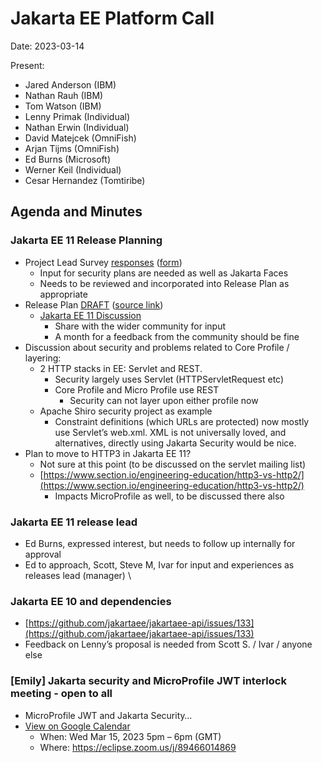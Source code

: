 # Jakarta EE Platform Call

Date: 2023-03-14

Present:

* Jared Anderson (IBM)
* Nathan Rauh (IBM)
* Tom Watson (IBM)
* Lenny Primak (Individual)
* Nathan Erwin (Individual)
* David Matejcek (OmniFish)
* Arjan Tijms (OmniFish)
* Ed Burns (Microsoft)
* Werner Keil (Individual)
* Cesar Hernandez (Tomtiribe)

## Agenda and Minutes

### Jakarta EE 11 Release Planning
* Project Lead Survey [responses](https://docs.google.com/spreadsheets/d/1VX38Ybf8fGVDmAhUTbUpxAeWENSzTHkEThv8aKVEkaY/edit?usp=sharing) ([form](https://forms.gle/nx9oPcAaFrQJvJHT6))
    * Input for security plans are needed as well as Jakarta Faces
    * Needs to be reviewed and incorporated into Release Plan as appropriate
* Release Plan [DRAFT](https://eclipse-ee4j.github.io/jakartaee-platform/jakartaee11/JakartaEE11ReleasePlan) ([source link](https://github.com/eclipse-ee4j/jakartaee-platform/blob/gh-pages/jakartaee11/JakartaEE11ReleasePlan.md))
    *  [Jakarta EE 11 Discussion](https://docs.google.com/document/d/1m-dkvbL0iFFzitO4vt1SVq6GGSJyFdCDM2NU_FzGS10/edit#)
        * Share with the wider community for input
        * A month for a feedback from the community should be fine
* Discussion about security and problems related to Core Profile / layering: 
    * 2 HTTP stacks in EE: Servlet and REST.
        * Security largely uses Servlet (HTTPServletRequest etc)
        * Core Profile and Micro Profile use REST
            * Security can not layer upon either profile now
    * Apache Shiro security project as example
        * Constraint definitions (which URLs are protected) now mostly use Servlet’s web.xml. XML is not universally loved, and alternatives, directly using Jakarta Security would be nice.
* Plan to move to HTTP3 in Jakarta EE 11?
    * Not sure at this point (to be discussed on the servlet mailing list)
    * [https://www.section.io/engineering-education/http3-vs-http2/](https://www.section.io/engineering-education/http3-vs-http2/)
        * Impacts MicroProfile as well, to be discussed there also

### Jakarta EE 11 release lead
* Ed Burns, expressed interest, but needs to follow up internally for approval
* Ed to approach, Scott, Steve M, Ivar for input and experiences as releases lead (manager)  \
	
### Jakarta EE 10 and dependencies
* [https://github.com/jakartaee/jakartaee-api/issues/133](https://github.com/jakartaee/jakartaee-api/issues/133)
* Feedback on Lenny’s proposal is needed from Scott S. / Ivar / anyone else

### [Emily] Jakarta security and MicroProfile JWT interlock meeting - open to all
* MicroProfile JWT and Jakarta Security…
* [View on Google Calendar](https://calendar.google.com/calendar/r?eid=ZHFzbnQwdXE0ZzhkcDc0YXY4NWlmcmJwcmsgZ2JuYmMzNzNnYTQwbjB0dmJsODhua2MzcjRAZw&ctok=ZW1pamlhbmc2QGdvb2dsZW1haWwuY29t)
   * When: Wed Mar 15, 2023 5pm – 6pm (GMT)
   * Where: https://eclipse.zoom.us/j/89466014869

